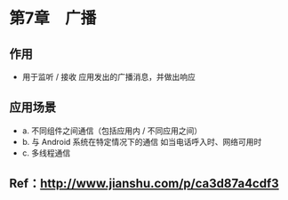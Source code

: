 # 第7章　广播
## 作用
- 用于监听 / 接收 应用发出的广播消息，并做出响应
## 应用场景
- a. 不同组件之间通信（包括应用内 / 不同应用之间）
- b. 与 Android 系统在特定情况下的通信 如当电话呼入时、网络可用时
- c. 多线程通信
## Ref：http://www.jianshu.com/p/ca3d87a4cdf3
